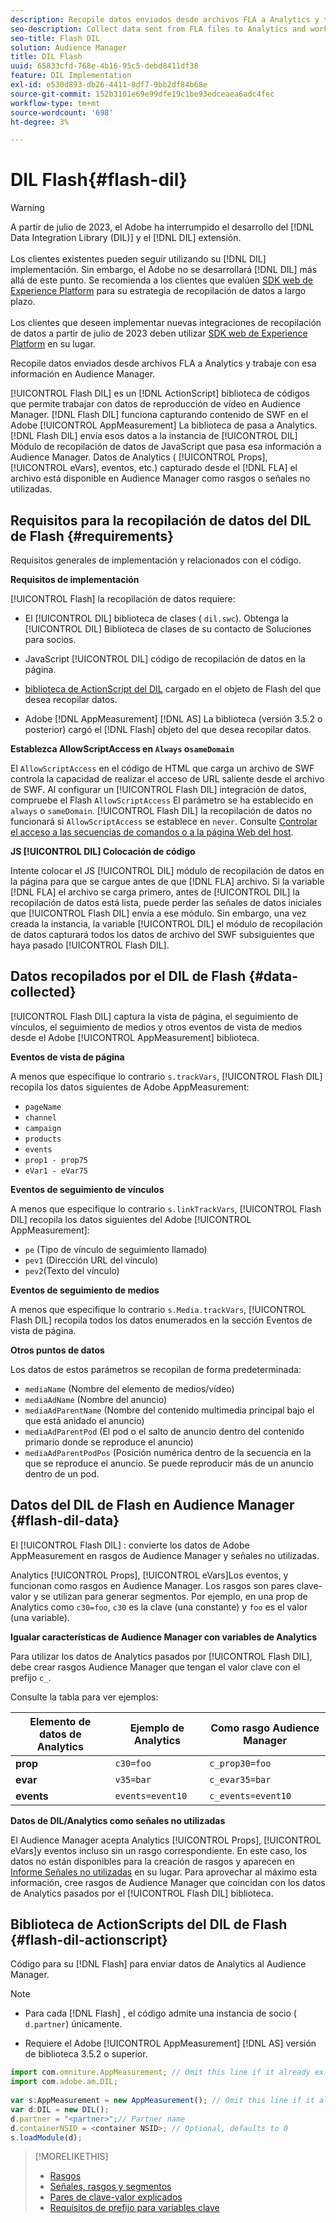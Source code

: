 ```yaml
---
description: Recopile datos enviados desde archivos FLA a Analytics y trabaje con esa información en Audience Manager.
seo-description: Collect data sent from FLA files to Analytics and work with that information in Audience Manager.
seo-title: Flash DIL
solution: Audience Manager
title: DIL Flash
uuid: 65833cfd-768e-4b16-95c5-debd8411df38
feature: DIL Implementation
exl-id: e530d893-db26-4411-8df7-9bb2df84b68e
source-git-commit: 152b3101e69e99dfe19c1be93edceaea6adc4fec
workflow-type: tm+mt
source-wordcount: '698'
ht-degree: 3%

---
```


# DIL Flash{#flash-dil}

>[!WARNING]
>
>A partir de julio de 2023, el Adobe ha interrumpido el desarrollo del [!DNL Data Integration Library (DIL)] y el [!DNL DIL] extensión.
><br><br>
>Los clientes existentes pueden seguir utilizando su [!DNL DIL] implementación. Sin embargo, el Adobe no se desarrollará [!DNL DIL] más allá de este punto. Se recomienda a los clientes que evalúen [SDK web de Experience Platform](https://experienceleague.adobe.com/docs/experience-platform/edge/home.html?lang=en) para su estrategia de recopilación de datos a largo plazo.
><br><br>
>Los clientes que deseen implementar nuevas integraciones de recopilación de datos a partir de julio de 2023 deben utilizar [SDK web de Experience Platform](https://experienceleague.adobe.com/docs/experience-platform/edge/home.html?lang=en) en su lugar.

Recopile datos enviados desde archivos FLA a Analytics y trabaje con esa información en Audience Manager.

<!-- 

c_flash_dil_toc.xml

 -->

[!UICONTROL Flash DIL] es un [!DNL ActionScript] biblioteca de códigos que permite trabajar con datos de reproducción de vídeo en Audience Manager. [!DNL Flash DIL] funciona capturando contenido de SWF en el Adobe [!UICONTROL AppMeasurement] La biblioteca de pasa a Analytics. [!DNL Flash DIL] envía esos datos a la instancia de [!UICONTROL DIL] Módulo de recopilación de datos de JavaScript que pasa esa información a Audience Manager. Datos de Analytics ( [!UICONTROL Props], [!UICONTROL eVars], eventos, etc.) capturado desde el [!DNL FLA] el archivo está disponible en Audience Manager como rasgos o señales no utilizadas.

## Requisitos para la recopilación de datos del DIL de Flash {#requirements}

Requisitos generales de implementación y relacionados con el código.

<!-- 

c_flash_dil_intro.xml

 -->

**Requisitos de implementación**

[!UICONTROL Flash] la recopilación de datos requiere:

* El [!UICONTROL DIL] biblioteca de clases ( `dil.swc`). Obtenga la [!UICONTROL DIL] Biblioteca de clases de su contacto de Soluciones para socios.

* JavaScript [!UICONTROL DIL] código de recopilación de datos en la página.
* [biblioteca de ActionScript del DIL](../dil/dil-flash.md#flash-dil-actionscript) cargado en el objeto de Flash del que desea recopilar datos.
* Adobe [!DNL AppMeasurement] [!DNL AS] La biblioteca (versión 3.5.2 o posterior) cargó el [!DNL Flash] objeto del que desea recopilar datos.

**Establezca AllowScriptAccess en `Always` o`sameDomain`**

El `AllowScriptAccess` en el código de HTML que carga un archivo de SWF controla la capacidad de realizar el acceso de URL saliente desde el archivo de SWF. Al configurar un [!UICONTROL Flash DIL] integración de datos, compruebe el Flash `AllowScriptAccess` El parámetro se ha establecido en `always` o `sameDomain`. [!UICONTROL Flash DIL] la recopilación de datos no funcionará si `AllowScriptAccess` se establece en `never`. Consulte [Controlar el acceso a las secuencias de comandos o a la página Web del host](https://helpx.adobe.com/flash/kb/control-access-scripts-host-web.html).

**JS [!UICONTROL DIL] Colocación de código**

Intente colocar el JS [!UICONTROL DIL] módulo de recopilación de datos en la página para que se cargue antes de que [!DNL FLA] archivo. Si la variable [!DNL FLA] el archivo se carga primero, antes de [!UICONTROL DIL] la recopilación de datos está lista, puede perder las señales de datos iniciales que [!UICONTROL Flash DIL] envía a ese módulo. Sin embargo, una vez creada la instancia, la variable [!UICONTROL DIL] el módulo de recopilación de datos capturará todos los datos de archivo del SWF subsiguientes que haya pasado [!UICONTROL Flash DIL].

## Datos recopilados por el DIL de Flash {#data-collected}

[!UICONTROL Flash DIL] captura la vista de página, el seguimiento de vínculos, el seguimiento de medios y otros eventos de vista de medios desde el Adobe [!UICONTROL AppMeasurement] biblioteca.

<!-- 

r_flash_dil_data_collected.xml

 -->

**Eventos de vista de página**

A menos que especifique lo contrario `s.trackVars`, [!UICONTROL Flash DIL] recopila los datos siguientes de Adobe AppMeasurement:

* `pageName`
* `channel`
* `campaign`
* `products`
* `events`
* `prop1 - prop75`
* `eVar1 - eVar75`

**Eventos de seguimiento de vínculos**

A menos que especifique lo contrario `s.linkTrackVars`, [!UICONTROL Flash DIL] recopila los datos siguientes del Adobe [!UICONTROL AppMeasurement]:

* `pe` (Tipo de vínculo de seguimiento llamado)
* `pev1` (Dirección URL del vínculo)
* `pev2`(Texto del vínculo)

**Eventos de seguimiento de medios**

A menos que especifique lo contrario `s.Media.trackVars`, [!UICONTROL Flash DIL] recopila todos los datos enumerados en la sección Eventos de vista de página.

**Otros puntos de datos**

Los datos de estos parámetros se recopilan de forma predeterminada:

* `mediaName` (Nombre del elemento de medios/vídeo)
* `mediaAdName` (Nombre del anuncio)
* `mediaAdParentName` (Nombre del contenido multimedia principal bajo el que está anidado el anuncio)
* `mediaAdParentPod` (El pod o el salto de anuncio dentro del contenido primario donde se reproduce el anuncio)
* `mediaAdParentPodPos` (Posición numérica dentro de la secuencia en la que se reproduce el anuncio. Se puede reproducir más de un anuncio dentro de un pod.

## Datos del DIL de Flash en Audience Manager {#flash-dil-data}

El [!UICONTROL Flash DIL] : convierte los datos de Adobe AppMeasurement en rasgos de Audience Manager y señales no utilizadas.

<!-- 

c_flash_dil_in_aam.xml

 -->

Analytics [!UICONTROL Props], [!UICONTROL eVars]Los eventos, y funcionan como rasgos en Audience Manager. Los rasgos son pares clave-valor y se utilizan para generar segmentos. Por ejemplo, en una prop de Analytics como `c30=foo`, `c30` es la clave (una constante) y `foo` es el valor (una variable).

**Igualar características de Audience Manager con variables de Analytics**

Para utilizar los datos de Analytics pasados por [!UICONTROL Flash DIL], debe crear rasgos Audience Manager que tengan el valor clave con el prefijo `c_`.

Consulte la tabla para ver ejemplos:

| Elemento de datos de Analytics | Ejemplo de Analytics | Como rasgo Audience Manager |
|---|---|---|
| **prop** | `c30=foo` | `c_prop30=foo` |
| **evar** | `v35=bar` | `c_evar35=bar` |
| **events** | `events=event10` | `c_events=event10` |

**Datos de DIL/Analytics como señales no utilizadas**

El Audience Manager acepta Analytics [!UICONTROL Props], [!UICONTROL eVars]y eventos incluso sin un rasgo correspondiente. En este caso, los datos no están disponibles para la creación de rasgos y aparecen en [Informe Señales no utilizadas](../reporting/dynamic-reports/unused-signals.md) en su lugar. Para aprovechar al máximo esta información, cree rasgos de Audience Manager que coincidan con los datos de Analytics pasados por el [!UICONTROL Flash DIL] biblioteca.

## Biblioteca de ActionScripts del DIL de Flash {#flash-dil-actionscript}

Código para su [!DNL Flash] para enviar datos de Analytics al Audience Manager.

<!-- 

r_flash_dil_actionscript.xml

 -->

>[!NOTE]
>
>* Para cada [!DNL Flash] , el código admite una instancia de socio ( `d.partner`) únicamente.
>
>* Requiere el Adobe [!UICONTROL AppMeasurement] [!DNL AS] versión de biblioteca 3.5.2 o superior.

```js
import com.omniture.AppMeasurement; // Omit this line if it already exists in the code 
import com.adobe.am.DIL; 
  
var s:AppMeasurement = new AppMeasurement(); // Omit this line if it already exists in the code 
var d:DIL = new DIL(); 
d.partner = "<partner>";// Partner name 
d.containerNSID = <container NSID>; // Optional, defaults to 0 
s.loadModule(d);
```

>[!MORELIKETHIS]
>
>* [Rasgos ](../features/traits/trait-details-page.md)
>* [Señales, rasgos y segmentos](../reference/signal-trait-segment.md)
>* [Pares de clave-valor explicados](../reference/key-value-pairs-explained.md)
>* [Requisitos de prefijo para variables clave](../features/traits/trait-variable-prefixes.md)
